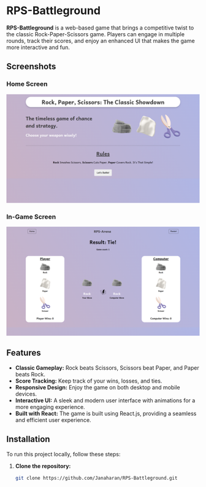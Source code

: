 # RPS-Battleground

**RPS-Battleground** is a web-based game that brings a competitive twist to the classic Rock-Paper-Scissors game. Players can engage in multiple rounds, track their scores, and enjoy an enhanced UI that makes the game more interactive and fun.

## Screenshots

### Home Screen
![RPS-Battleground Home](Screenshots/RPS-Home.png)

### In-Game Screen
![RPS-Battleground Game](Screenshots/RPS-Game.png)

## Features

- **Classic Gameplay:** Rock beats Scissors, Scissors beat Paper, and Paper beats Rock.
- **Score Tracking:** Keep track of your wins, losses, and ties.
- **Responsive Design:** Enjoy the game on both desktop and mobile devices.
- **Interactive UI:** A sleek and modern user interface with animations for a more engaging experience.
- **Built with React:** The game is built using React.js, providing a seamless and efficient user experience.

## Installation

To run this project locally, follow these steps:

1. **Clone the repository:**
   ```bash
   git clone https://github.com/Janaharan/RPS-Battleground.git
